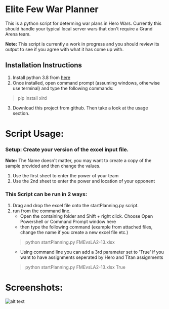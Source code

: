 Elite Few War Planner
======================
This is a python script for determing war plans in Hero Wars. Currently this should handle your typical local server wars that don't require a Grand Arena team. 

**Note:** This script is currently a work in progress and you should review its output to see if you agree with what it has come up with.


## Installation Instructions
1. Install python 3.8 from [here ](https://www.python.org/downloads/release/python-381/ "Python Download Page")
2. Once installed, open command prompt (assuming windows, otherwise use terminal) and type the following commands:
> pip install xlrd
3. Download this project from github. Then take a look at the usage section.

# Script Usage:
### Setup: Create your version of the excel input file.
**Note:** The Name doesn't matter, you may want to create a copy of the sample provided and then change the values.

1. Use the first sheet to enter the power of your team
2. Use the 2nd sheet to enter the power and location of your opponent



### This Script can be run in 2 ways:

1. Drag and drop the excel file onto the startPlanning.py script.
2. run from the command line.
	* Open the containing folder and Shift + right click. Choose Open Powershell or Command Prompt window here
	* then type the following command (example from attached files, change the name if you create a new excel file etc.)
	>python startPlanning.py FMEvsLA2-13.xlsx
	* Using command line you can add a 3rd parameter set to 'True' if you want to have assignments seperated by Hero and Titan assignments
	>python startPlanning.py FMEvsLA2-13.xlsx True


# Screenshots:

![alt text](../resources/ScriptOutput.png)
